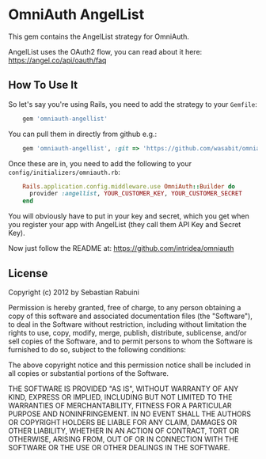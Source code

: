 # OmniAuth AngelList

This gem contains the AngelList strategy for OmniAuth.

AngelList uses the OAuth2 flow, you can read about it here: https://angel.co/api/oauth/faq

## How To Use It

So let's say you're using Rails, you need to add the strategy to your `Gemfile`:
```ruby
    gem 'omniauth-angellist'
```

You can pull them in directly from github e.g.:
```ruby
    gem 'omniauth-angellist', :git => 'https://github.com/wasabit/omniauth-angellist.git'
```

Once these are in, you need to add the following to your `config/initializers/omniauth.rb`:

```ruby
    Rails.application.config.middleware.use OmniAuth::Builder do
      provider :angellist, YOUR_CUSTOMER_KEY, YOUR_CUSTOMER_SECRET
    end
```

You will obviously have to put in your key and secret, which you get when you register your app with AngelList (they call them API Key and Secret Key).

Now just follow the README at: https://github.com/intridea/omniauth

## License

Copyright (c) 2012 by Sebastian Rabuini

Permission is hereby granted, free of charge, to any person obtaining a copy of this software and associated documentation files (the "Software"), to deal in the Software without restriction, including without limitation the rights to use, copy, modify, merge, publish, distribute, sublicense, and/or sell copies of the Software, and to permit persons to whom the Software is furnished to do so, subject to the following conditions:

The above copyright notice and this permission notice shall be included in all copies or substantial portions of the Software.

THE SOFTWARE IS PROVIDED "AS IS", WITHOUT WARRANTY OF ANY KIND, EXPRESS OR IMPLIED, INCLUDING BUT NOT LIMITED TO THE WARRANTIES OF MERCHANTABILITY, FITNESS FOR A PARTICULAR PURPOSE AND NONINFRINGEMENT. IN NO EVENT SHALL THE AUTHORS OR COPYRIGHT HOLDERS BE LIABLE FOR ANY CLAIM, DAMAGES OR OTHER LIABILITY, WHETHER IN AN ACTION OF CONTRACT, TORT OR OTHERWISE, ARISING FROM, OUT OF OR IN CONNECTION WITH THE SOFTWARE OR THE USE OR OTHER DEALINGS IN THE SOFTWARE.
